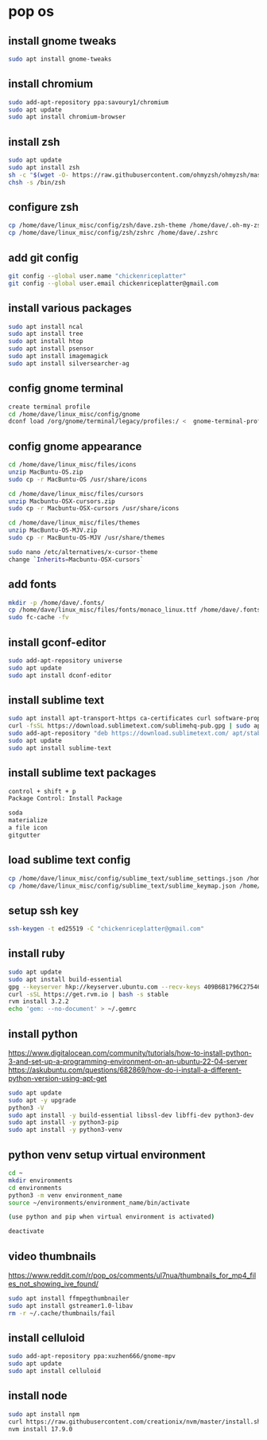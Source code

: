 pop os
===

install gnome tweaks
---
```bash
sudo apt install gnome-tweaks
```

install chromium
---
```bash
sudo add-apt-repository ppa:savoury1/chromium
sudo apt update
sudo apt install chromium-browser
```

install zsh
---
```bash
sudo apt update
sudo apt install zsh
sh -c "$(wget -O- https://raw.githubusercontent.com/ohmyzsh/ohmyzsh/master/tools/install.sh)"
chsh -s /bin/zsh
```

configure zsh
---
```bash
cp /home/dave/linux_misc/config/zsh/dave.zsh-theme /home/dave/.oh-my-zsh/themes
cp /home/dave/linux_misc/config/zsh/zshrc /home/dave/.zshrc
```

add git config
---
```bash
git config --global user.name "chickenriceplatter"
git config --global user.email chickenriceplatter@gmail.com
```

install various packages
---
```bash
sudo apt install ncal
sudo apt install tree
sudo apt install htop
sudo apt install psensor
sudo apt install imagemagick
sudo apt install silversearcher-ag
```

config gnome terminal
---
```bash
create terminal profile
cd /home/dave/linux_misc/config/gnome
dconf load /org/gnome/terminal/legacy/profiles:/ <  gnome-terminal-profiles.dconf
```

config gnome appearance
---
```bash
cd /home/dave/linux_misc/files/icons
unzip MacBuntu-OS.zip
sudo cp -r MacBuntu-OS /usr/share/icons

cd /home/dave/linux_misc/files/cursors
unzip Macbuntu-OSX-cursors.zip
sudo cp -r Macbuntu-OSX-cursors /usr/share/icons

cd /home/dave/linux_misc/files/themes
unzip MacBuntu-OS-MJV.zip
sudo cp -r MacBuntu-OS-MJV /usr/share/themes

sudo nano /etc/alternatives/x-cursor-theme
change `Inherits=Macbuntu-OSX-cursors`
```

add fonts
---
```bash
mkdir -p /home/dave/.fonts/
cp /home/dave/linux_misc/files/fonts/monaco_linux.ttf /home/dave/.fonts/
sudo fc-cache -fv
```

install gconf-editor
---
```bash
sudo add-apt-repository universe
sudo apt update
sudo apt install dconf-editor
```

install sublime text
---
```bash
sudo apt install apt-transport-https ca-certificates curl software-properties-common
curl -fsSL https://download.sublimetext.com/sublimehq-pub.gpg | sudo apt-key add -
sudo add-apt-repository "deb https://download.sublimetext.com/ apt/stable/"
sudo apt update
sudo apt install sublime-text
```

install sublime text packages
---
```bash
control + shift + p
Package Control: Install Package

soda
materialize
a file icon
gitgutter
```

load sublime text config
---
```bash
cp /home/dave/linux_misc/config/sublime_text/sublime_settings.json /home/dave/.config/sublime-text/Packages/User/Preferences.sublime-settings
cp /home/dave/linux_misc/config/sublime_text/sublime_keymap.json /home/dave/.config/sublime-text/Packages/User/Default\ \(Linux\).sublime-keymap
```

setup ssh key
---
```bash
ssh-keygen -t ed25519 -C "chickenriceplatter@gmail.com"
```

install ruby
---
```bash
sudo apt update
sudo apt install build-essential
gpg --keyserver hkp://keyserver.ubuntu.com --recv-keys 409B6B1796C275462A1703113804BB82D39DC0E3 7D2BAF1CF37B13E2069D6956105BD0E739499BDB
curl -sSL https://get.rvm.io | bash -s stable
rvm install 3.2.2
echo 'gem: --no-document' > ~/.gemrc
```

install python
---
https://www.digitalocean.com/community/tutorials/how-to-install-python-3-and-set-up-a-programming-environment-on-an-ubuntu-22-04-server
https://askubuntu.com/questions/682869/how-do-i-install-a-different-python-version-using-apt-get
```bash
sudo apt update
sudo apt -y upgrade
python3 -V
sudo apt install -y build-essential libssl-dev libffi-dev python3-dev
sudo apt install -y python3-pip
sudo apt install -y python3-venv
```

python venv setup virtual environment
---
```bash
cd ~
mkdir environments
cd environments
python3 -m venv environment_name
source ~/environments/environment_name/bin/activate

(use python and pip when virtual environment is activated)

deactivate
```

video thumbnails
---
https://www.reddit.com/r/pop_os/comments/ul7nua/thumbnails_for_mp4_files_not_showing_ive_found/

```bash
sudo apt install ffmpegthumbnailer
sudo apt install gstreamer1.0-libav
rm -r ~/.cache/thumbnails/fail
```

install celluloid
---
```bash
sudo add-apt-repository ppa:xuzhen666/gnome-mpv
sudo apt update
sudo apt install celluloid
```

install node
---
```bash
sudo apt install npm
curl https://raw.githubusercontent.com/creationix/nvm/master/install.sh | bash
nvm install 17.9.0
```

